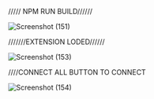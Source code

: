 
///// NPM RUN BUILD//////

![Screenshot (151)](https://github.com/user-attachments/assets/d6e867a0-34ff-4427-91ea-0706b7258561)

///////EXTENSION LODED//////

![Screenshot (153)](https://github.com/user-attachments/assets/bff65c8d-8f5b-4606-b056-ee14c16c6ea4)

////CONNECT ALL BUTTON TO CONNECT

![Screenshot (154)](https://github.com/user-attachments/assets/f479c96f-6c1c-4acb-b068-70d772b52aee)
